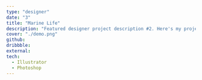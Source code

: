 ```yaml
---
type: "designer"
date: "3"
title: "Marine Life"
description: "Featured designer project description #2. Here's my project I hope you like it!"
cover: "./demo.png"
github:
dribbble:
external:
tech:
  - Illustrator
  - Photoshop
---
```

